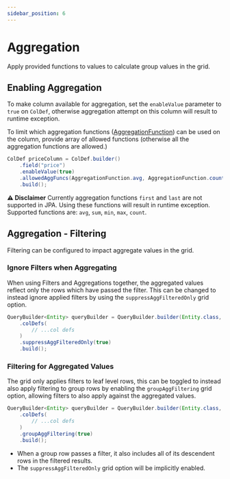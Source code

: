 ```yaml
---
sidebar_position: 6
---
```


# Aggregation
Apply provided functions to values to calculate group values in the grid.

## Enabling Aggregation
To make column available for aggregation, set the `enableValue` parameter to `true` on `ColDef`,
otherwise aggregation attempt on this column will result to runtime exception.

To limit which aggregation functions ([AggregationFunction](https://github.com/smolcan/ag-grid-jpa-adapter/blob/main/src/main/java/io/github/smolcan/aggrid/jpa/adapter/request/AggregationFunction.java)) 
can be used on the column, provide array of allowed functions (otherwise all the aggregation functions are allowed.)

```java
ColDef priceColumn = ColDef.builder()
    .field("price")
    .enableValue(true)
    .allowedAggFuncs(AggregationFunction.avg, AggregationFunction.count)
    .build();
```


**⚠️ Disclaimer**
Currently aggregation functions `first` and `last` are not supported in JPA. Using these functions will result in runtime exception.
Supported functions are: `avg`, `sum`, `min`, `max`, `count`.

## Aggregation - Filtering
Filtering can be configured to impact aggregate values in the grid.

### Ignore Filters when Aggregating
When using Filters and Aggregations together, the aggregated values reflect only the rows which have passed the filter. 
This can be changed to instead ignore applied filters by using the `suppressAggFilteredOnly` grid option.

```java
QueryBuilder<Entity> queryBuilder = QueryBuilder.builder(Entity.class, entityManager)
    .colDefs(
        // ...col defs
    )
    .suppressAggFilteredOnly(true)
    .build();
```

### Filtering for Aggregated Values
The grid only applies filters to leaf level rows, this can be toggled to instead also apply filtering to group rows by enabling the `groupAggFiltering` grid option, 
allowing filters to also apply against the aggregated values.

```java
QueryBuilder<Entity> queryBuilder = QueryBuilder.builder(Entity.class, entityManager)
    .colDefs(
        // ...col defs
    )
    .groupAggFiltering(true)
    .build();
```

- When a group row passes a filter, it also includes all of its descendent rows in the filtered results.
- The `suppressAggFilteredOnly` grid option will be implicitly enabled.

